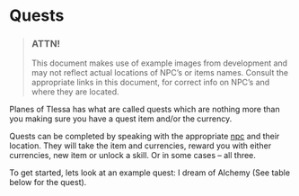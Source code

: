 # Quests

> ### ATTN!
>
> This document makes use of example images from development and may not reflect actual locations of NPC’s or items names. Consult the appropriate links in this document, for correct info on NPC’s and where they are located.

Planes of Tlessa has what are called quests which are nothing more than you making sure you have a quest item and/or the currency.

Quests can be completed by speaking with the appropriate [npc]() and their location. They will take the item and currencies, reward you with either currencies, new item or unlock a skill. Or in some cases – all three.

To get started, lets look at an example quest: I dream of Alchemy (See table below for the quest).

